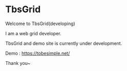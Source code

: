 # TbsGrid

Welcome to TbsGrid(developing) 

I am a web grid developer.

TbsGrid and demo site is currently under development.


Demo : https://tobesimple.net/

Thank you~
